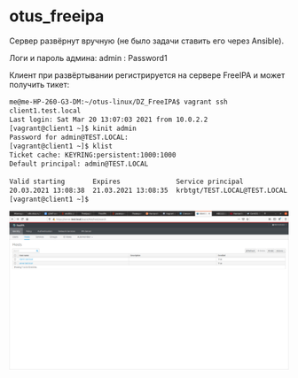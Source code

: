 # otus_freeipa

Сервер развёрнут вручную (не было задачи ставить его через Ansible). 

Логи и пароль админа: admin : Password1

Клиент при развёртывании регистрируется на сервере FreeIPA и может получить тикет:

```
me@me-HP-260-G3-DM:~/otus-linux/DZ_FreeIPA$ vagrant ssh client1.test.local
Last login: Sat Mar 20 13:07:03 2021 from 10.0.2.2
[vagrant@client1 ~]$ kinit admin
Password for admin@TEST.LOCAL: 
[vagrant@client1 ~]$ klist
Ticket cache: KEYRING:persistent:1000:1000
Default principal: admin@TEST.LOCAL

Valid starting       Expires              Service principal
20.03.2021 13:08:38  21.03.2021 13:08:35  krbtgt/TEST.LOCAL@TEST.LOCAL
[vagrant@client1 ~]$ 
```

![Скриншот с сервера](/images/1.png)
